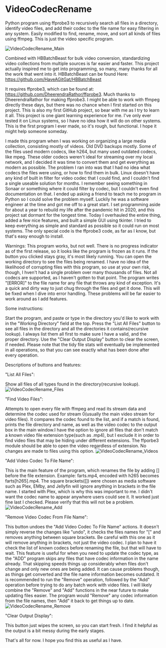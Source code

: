 # VideoCodecRename
Python program using ffprobe3 to recursively search all files in a directory, identify video files, and add their codec to the file name for easy filtering in any system. Easily modified to find, rename, move, and sort all kinds of files using ffmpeg. This is just the video specific program.

![VideoCodecRename_Main](https://user-images.githubusercontent.com/57654891/120089434-519a7000-c0c8-11eb-9c2f-70f08344ad28.png)


Combined with HBBatchBeast for bulk video conversion, standardizing video collections from multiple sources is far easier and faster.
This project actually inspired me to get into programming, so many, many thanks for all the work that went into it.
HBBatchBeast can be found Here: https://github.com/HaveAGitGat/HBBatchBeast

It requires ffprobe3, which can be found at: https://github.com/DheerendraRathor/ffprobe3. 
Much thanks to DheerendraRathor for making ffprobe3. I might be able to work with ffmpeg directly these days, but there was no chance when I first started on this project. This is also my first GitHub project, so bear with me as I try to learn it all. This project is one giant learning experience for me.
I've only ever tested it on Linux systems, so I have no idea how it will do on other systems. This is the first program I ever made, so it's rough, but functional. I hope it might help someone someday.

I made this program when I was working on organizing a large media collection, consisting mostly of videos. Old DVD backups mostly. Some of the files used modern codecs, like h264, but many used outdated codecs, like mpeg. These older codecs weren't ideal for streaming over my local network, and I decided it was time to convert them and get everything as modern as possible. The problem I ran into was that I had no idea what codecs the files were using, or how to find them in bulk. Linux doesn't have any kind of built in filter for video codec that I could find, and I couldn't find a single useable solution for months. I remember seeing something in Sonaar or something where it could filter by codec, but I couldn't even find documentation on that. I ended up asking a friend to teach me to program in Python so I could solve the problem myself. Luckily he was a software engineer at the time and got me off to a great start. I set programming aside for about a year to rebuild my life after the pandemic hit in 2020, and this project sat dormant for the longest time. Today I overhauled the entire thing, added a few nice features, and built a simple GUI using tkinter. I tried to keep everything as simple and standard as possible so it could run on most systems. The only special code is the ffprobe3 code, as far as I know, but that's easy enough to install.

Warnings:
This program works, but not well. There is no progress indicator as of the first release, so it looks like the program is frozen as it runs. If the button you clicked stays gray, it's most likely running. You can open the working directory to see the files being renamed. I have no idea of the likelihood of corrupting files with this program, so use at your own risk, though, I hven't had a single problem over many thousands of files. Not all codecs are supported, as I haven't gotten to that point. The program writes "[ERROR]" to the file name for any file that throws any kind of exception. It's a quick and dirty way to just chug through the files and get it done. This will be fixed when I dive into error handling. These problems will be far easier to work around as I add features. 

Some instructions:

Start the program, and paste or type in the directory you'd like to work with in the "Working Directory" field at the top. Press the "List All Files" button to see all files in the directory and all the directories it contains(recursive lookup). I always list them all first to make sure I have a valid, and the proper directory. Use the "Clear Output Display" button to clear the screen, if needed. Please note that the tidy file stats will eventually be implemented in all operations, so that you can see exactly what has been done after every operation. 

Descriptions of buttons and features:

"List All Files":

Show all files of all types found in the directory(recursive lookup).
  ![VideoCodecRename_Files](https://user-images.githubusercontent.com/57654891/120089442-65de6d00-c0c8-11eb-94d9-85aec0ca5f03.png)

"Find Video Files": 

Attempts to open every file with ffmpeg and read its stream data and determine the codec used for stream 0(usually the main video stream for video files). It compares the codec found to the <VideoCodecs> list, and if a match is found, prints the file directory and name, as well as the video codec to the output box in the main window.I have the option to ignore all files that don't match a known video file extension type(such as .mp4), but I exclude it in order to find video files that may be hiding under different extensions. The ffporbe3 module should be able to open the video regardless of extension. No changes are made to files using this option.
  ![VideoCodecRename_Videos](https://user-images.githubusercontent.com/57654891/120089454-7d1d5a80-c0c8-11eb-9a8f-a6f8bc64397b.png)


"Add Video Codec To File Name":
  
This is the main feature of the program, which renames the file by adding [<codec>] before the file extension. Example: farts.mp4, encoded with h265 becomes farts[h265].mp4. The square brackets([]) were chosen as media software such as Plex, EMby, and Jellyfin will ignore anything in brackets in the file name. I started with Plex, which is why this was important to me. I didn't want the codec name to appear anywhere users could see it. It worked just fine last I checked. Please verify that this will not be a problem.
  ![VideoCodecRename_Add](https://user-images.githubusercontent.com/57654891/120089456-827aa500-c0c8-11eb-8a08-06494bbf6c5c.png)

"Remove Video Codec From File Name":
  
This button undoes the "Add Video Codec To File Name" actions. It doesn't simply reverse the changes like "undo", it checks the files names for "[" and removes anything between square brackets. Be careful with this one as it will remove anything in brackets, not just the video codec. I plan to have it check the list of known codecs before renaming the file, but that will have to wait. This feature is useful for when you need to update the codec type, as the "ADD" program skips any files that have codec information in the name already. That skipping speeds things up considerably when files don't change and only new ones are being added. It can cause problems though, as things get converted and the file name information becomes outdated. It is recommended to run the "Remove" operation, followed by the "Add" operation before trying to do any batch work with video files. I will likely combine the "Remove" and "Add" functions in the near future to make updating files easier. The program would "Remove" any codec information from the file names, then "Add" it back to get things up to date.  
 ![VideoCodecRename_Remove](https://user-images.githubusercontent.com/57654891/120089502-fc129300-c0c8-11eb-804b-cc253450a832.png)


"Clear Output Display":
  
This button just wipes the screen, so you can start fresh. I find it helpful as the output is a bit messy during the early stages. 

That's all for now. I hope you find this as useful as I have. 
